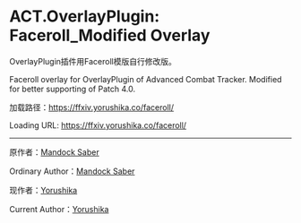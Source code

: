 # ACT.OverlayPlugin: Faceroll_Modified Overlay

OverlayPlugin插件用Faceroll模版自行修改版。

Faceroll overlay for OverlayPlugin of Advanced Combat Tracker. Modified for better supporting of Patch 4.0.

加载路径：https://ffxiv.yorushika.co/faceroll/

Loading URL: https://ffxiv.yorushika.co/faceroll/

---

原作者：[Mandock Saber](https://twitter.com/mandock_saber)

Ordinary Author：[Mandock Saber](https://twitter.com/mandock_saber)

现作者：[Yorushika](mailto:yorushika@outlook.com)

Current Author：[Yorushika](mailto:yorushika@outlook.com)
